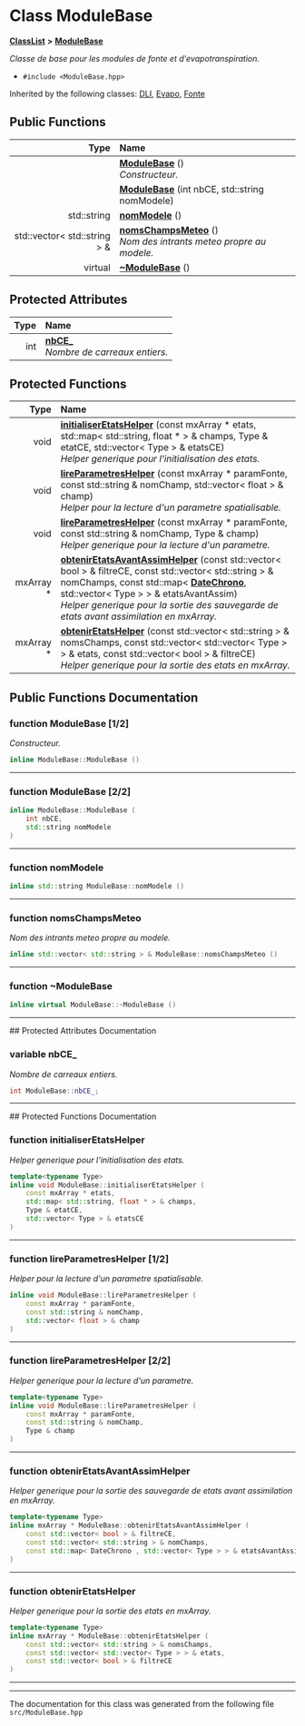 

# Class ModuleBase



[**ClassList**](annotated.md) **>** [**ModuleBase**](classModuleBase.md)



_Classe de base pour les modules de fonte et d'evapotranspiration._ 

* `#include <ModuleBase.hpp>`





Inherited by the following classes: [DLI](classDLI.md),  [Evapo](classEvapo.md),  [Fonte](classFonte.md)
































## Public Functions

| Type | Name |
| ---: | :--- |
|   | [**ModuleBase**](#function-modulebase-12) () <br>_Constructeur._  |
|   | [**ModuleBase**](#function-modulebase-22) (int nbCE, std::string nomModele) <br> |
|  std::string | [**nomModele**](#function-nommodele) () <br> |
|  std::vector&lt; std::string &gt; & | [**nomsChampsMeteo**](#function-nomschampsmeteo) () <br>_Nom des intrants meteo propre au modele._  |
| virtual  | [**~ModuleBase**](#function-modulebase) () <br> |








## Protected Attributes

| Type | Name |
| ---: | :--- |
|  int | [**nbCE\_**](#variable-nbce_)  <br>_Nombre de carreaux entiers._  |
















## Protected Functions

| Type | Name |
| ---: | :--- |
|  void | [**initialiserEtatsHelper**](#function-initialiseretatshelper) (const mxArray \* etats, std::map&lt; std::string, float \* &gt; & champs, Type & etatCE, std::vector&lt; Type &gt; & etatsCE) <br>_Helper generique pour l'initialisation des etats._  |
|  void | [**lireParametresHelper**](#function-lireparametreshelper-12) (const mxArray \* paramFonte, const std::string & nomChamp, std::vector&lt; float &gt; & champ) <br>_Helper pour la lecture d'un parametre spatialisable._  |
|  void | [**lireParametresHelper**](#function-lireparametreshelper-22) (const mxArray \* paramFonte, const std::string & nomChamp, Type & champ) <br>_Helper generique pour la lecture d'un parametre._  |
|  mxArray \* | [**obtenirEtatsAvantAssimHelper**](#function-obteniretatsavantassimhelper) (const std::vector&lt; bool &gt; & filtreCE, const std::vector&lt; std::string &gt; & nomChamps, const std::map&lt; [**DateChrono**](classDateChrono.md), std::vector&lt; Type &gt; &gt; & etatsAvantAssim) <br>_Helper generique pour la sortie des sauvegarde de etats avant assimilation en mxArray._  |
|  mxArray \* | [**obtenirEtatsHelper**](#function-obteniretatshelper) (const std::vector&lt; std::string &gt; & nomsChamps, const std::vector&lt; std::vector&lt; Type &gt; &gt; & etats, const std::vector&lt; bool &gt; & filtreCE) <br>_Helper generique pour la sortie des etats en mxArray._  |




## Public Functions Documentation




### function ModuleBase [1/2]

_Constructeur._ 
```C++
inline ModuleBase::ModuleBase () 
```




<hr>



### function ModuleBase [2/2]

```C++
inline ModuleBase::ModuleBase (
    int nbCE,
    std::string nomModele
) 
```




<hr>



### function nomModele 

```C++
inline std::string ModuleBase::nomModele () 
```




<hr>



### function nomsChampsMeteo 

_Nom des intrants meteo propre au modele._ 
```C++
inline std::vector< std::string > & ModuleBase::nomsChampsMeteo () 
```




<hr>



### function ~ModuleBase 

```C++
inline virtual ModuleBase::~ModuleBase () 
```




<hr>
## Protected Attributes Documentation




### variable nbCE\_ 

_Nombre de carreaux entiers._ 
```C++
int ModuleBase::nbCE_;
```




<hr>
## Protected Functions Documentation




### function initialiserEtatsHelper 

_Helper generique pour l'initialisation des etats._ 
```C++
template<typename Type>
inline void ModuleBase::initialiserEtatsHelper (
    const mxArray * etats,
    std::map< std::string, float * > & champs,
    Type & etatCE,
    std::vector< Type > & etatsCE
) 
```




<hr>



### function lireParametresHelper [1/2]

_Helper pour la lecture d'un parametre spatialisable._ 
```C++
inline void ModuleBase::lireParametresHelper (
    const mxArray * paramFonte,
    const std::string & nomChamp,
    std::vector< float > & champ
) 
```




<hr>



### function lireParametresHelper [2/2]

_Helper generique pour la lecture d'un parametre._ 
```C++
template<typename Type>
inline void ModuleBase::lireParametresHelper (
    const mxArray * paramFonte,
    const std::string & nomChamp,
    Type & champ
) 
```




<hr>



### function obtenirEtatsAvantAssimHelper 

_Helper generique pour la sortie des sauvegarde de etats avant assimilation en mxArray._ 
```C++
template<typename Type>
inline mxArray * ModuleBase::obtenirEtatsAvantAssimHelper (
    const std::vector< bool > & filtreCE,
    const std::vector< std::string > & nomChamps,
    const std::map< DateChrono , std::vector< Type > > & etatsAvantAssim
) 
```




<hr>



### function obtenirEtatsHelper 

_Helper generique pour la sortie des etats en mxArray._ 
```C++
template<typename Type>
inline mxArray * ModuleBase::obtenirEtatsHelper (
    const std::vector< std::string > & nomsChamps,
    const std::vector< std::vector< Type > > & etats,
    const std::vector< bool > & filtreCE
) 
```




<hr>

------------------------------
The documentation for this class was generated from the following file `src/ModuleBase.hpp`

